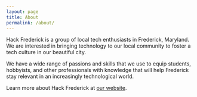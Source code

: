 ```yaml
---
layout: page
title: About
permalink: /about/
---
```


Hack Frederick is a group
of local tech enthusiasts
in Frederick, Maryland.
We are interested
in bringing technology
to our local community
to foster a tech culture
in our beautiful city.

We have a wide range
of passions and skills
that we use to equip
students,
hobbyists,
and other professionals
with knowledge
that will help Frederick
stay relevant
in an increasingly
technological world.

Learn more about Hack Frederick
at
[our website](http://www.hackfrederick.com/).
